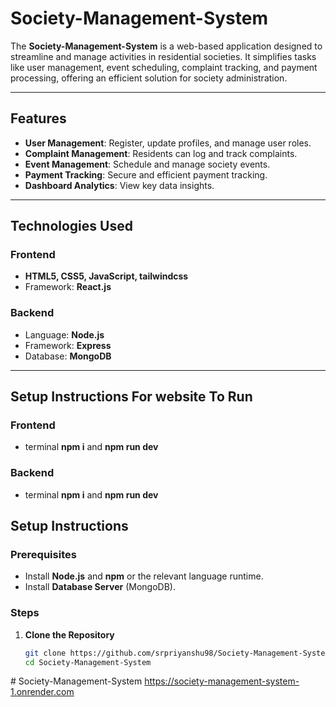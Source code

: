 # Society-Management-System

The **Society-Management-System** is a web-based application designed to streamline and manage activities in residential societies. It simplifies tasks like user management, event scheduling, complaint tracking, and payment processing, offering an efficient solution for society administration. 

---

## Features

- **User Management**: Register, update profiles, and manage user roles.  
- **Complaint Management**: Residents can log and track complaints.  
- **Event Management**: Schedule and manage society events.  
- **Payment Tracking**: Secure and efficient payment tracking.  
- **Dashboard Analytics**: View key data insights.  

---

## Technologies Used

### Frontend  
- **HTML5, CSS5, JavaScript, tailwindcss**  
- Framework: **React.js**  

### Backend  
- Language: **Node.js**  
- Framework: **Express**  
- Database: **MongoDB**  

---
## Setup Instructions For website To Run
### Frontend  
- terminal **npm i** and **npm run dev**   

### Backend  
- terminal **npm i** and **npm run dev**   


## Setup Instructions

### Prerequisites  
- Install **Node.js** and **npm** or the relevant language runtime.  
- Install **Database Server** (MongoDB).  

### Steps  

1. **Clone the Repository**  
   ```bash
   git clone https://github.com/srpriyanshu98/Society-Management-System.git
   cd Society-Management-System
﻿# Society-Management-System
 https://society-management-system-1.onrender.com
